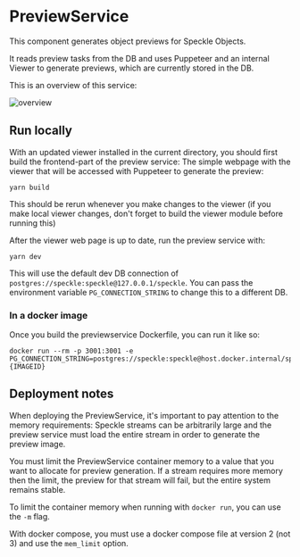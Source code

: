 # PreviewService

This component generates object previews for Speckle Objects.

It reads preview tasks from the DB and uses Puppeteer and an internal Viewer to generate previews, which are currently stored in the DB.

This is an overview of this service:

![overview](./docs/preview_service_overview.png)

## Run locally

With an updated viewer installed in the current directory, you should first build the frontend-part of the preview service: The simple webpage with the viewer that will be accessed with Puppeteer to generate the preview:

```
yarn build
```

This should be rerun whenever you make changes to the viewer (if you make local viewer changes, don't forget to build the viewer module before running this)

After the viewer web page is up to date, run the preview service with:

```
yarn dev
```

This will use the default dev DB connection of `postgres://speckle:speckle@127.0.0.1/speckle`. You can pass the environment variable `PG_CONNECTION_STRING` to change this to a different DB.

### In a docker image

Once you build the previewservice Dockerfile, you can run it like so:

```
docker run --rm -p 3001:3001 -e PG_CONNECTION_STRING=postgres://speckle:speckle@host.docker.internal/speckle {IMAGEID}
```

## Deployment notes

When deploying the PreviewService, it's important to pay attention to the memory requirements: Speckle streams can be arbitrarily large and the preview service must load the entire stream in order to generate the preview image.

You must limit the PreviewService container memory to a value that you want to allocate for preview generation. If a stream requires more memory then the limit, the preview for that stream will fail, but the entire system remains stable.

To limit the container memory when running with `docker run`, you can use the `-m` flag.

With docker compose, you must use a docker compose file at version 2 (not 3) and use the `mem_limit` option.
